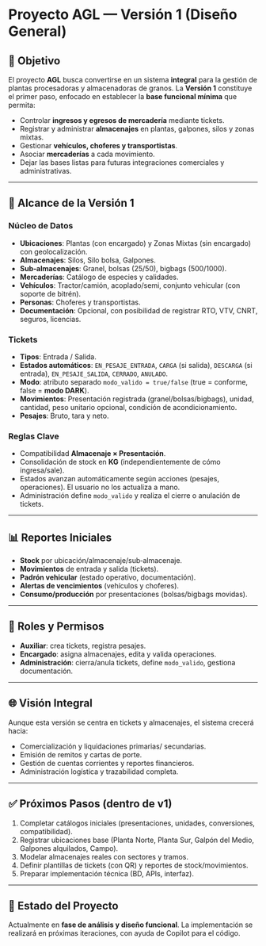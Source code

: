 # Proyecto AGL — Versión 1 (Diseño General)

## 🎯 Objetivo

El proyecto **AGL** busca convertirse en un sistema **integral** para la gestión de plantas procesadoras y almacenadoras de granos.
La **Versión 1** constituye el primer paso, enfocado en establecer la **base funcional mínima** que permita:

* Controlar **ingresos y egresos de mercadería** mediante tickets.
* Registrar y administrar **almacenajes** en plantas, galpones, silos y zonas mixtas.
* Gestionar **vehículos, choferes y transportistas**.
* Asociar **mercaderías** a cada movimiento.
* Dejar las bases listas para futuras integraciones comerciales y administrativas.

---

## 🚀 Alcance de la Versión 1

### Núcleo de Datos

* **Ubicaciones**: Plantas (con encargado) y Zonas Mixtas (sin encargado) con geolocalización.
* **Almacenajes**: Silos, Silo bolsa, Galpones.
* **Sub‑almacenajes**: Granel, bolsas (25/50), bigbags (500/1000).
* **Mercaderías**: Catálogo de especies y calidades.
* **Vehículos**: Tractor/camión, acoplado/semi, conjunto vehicular (con soporte de bitrén).
* **Personas**: Choferes y transportistas.
* **Documentación**: Opcional, con posibilidad de registrar RTO, VTV, CNRT, seguros, licencias.

### Tickets

* **Tipos**: Entrada / Salida.
* **Estados automáticos**: `EN_PESAJE_ENTRADA`, `CARGA` (si salida), `DESCARGA` (si entrada), `EN_PESAJE_SALIDA`, `CERRADO`, `ANULADO`.
* **Modo**: atributo separado `modo_valido = true/false` (true = conforme, false = **modo DARK**).
* **Movimientos**: Presentación registrada (granel/bolsas/bigbags), unidad, cantidad, peso unitario opcional, condición de acondicionamiento.
* **Pesajes**: Bruto, tara y neto.

### Reglas Clave

* Compatibilidad **Almacenaje × Presentación**.
* Consolidación de stock en **KG** (independientemente de cómo ingresa/sale).
* Estados avanzan automáticamente según acciones (pesajes, operaciones). El usuario no los actualiza a mano.
* Administración define `modo_valido` y realiza el cierre o anulación de tickets.

---

## 📊 Reportes Iniciales

* **Stock** por ubicación/almacenaje/sub‑almacenaje.
* **Movimientos** de entrada y salida (tickets).
* **Padrón vehicular** (estado operativo, documentación).
* **Alertas de vencimientos** (vehículos y choferes).
* **Consumo/producción** por presentaciones (bolsas/bigbags movidas).

---

## 👥 Roles y Permisos

* **Auxiliar**: crea tickets, registra pesajes.
* **Encargado**: asigna almacenajes, edita y valida operaciones.
* **Administración**: cierra/anula tickets, define `modo_valido`, gestiona documentación.

---

## 🌐 Visión Integral

Aunque esta versión se centra en tickets y almacenajes, el sistema crecerá hacia:

* Comercialización y liquidaciones primarias/ secundarias.
* Emisión de remitos y cartas de porte.
* Gestión de cuentas corrientes y reportes financieros.
* Administración logística y trazabilidad completa.

---

## ✅ Próximos Pasos (dentro de v1)

1. Completar catálogos iniciales (presentaciones, unidades, conversiones, compatibilidad).
2. Registrar ubicaciones base (Planta Norte, Planta Sur, Galpón del Medio, Galpones alquilados, Campo).
3. Modelar almacenajes reales con sectores y tramos.
4. Definir plantillas de tickets (con QR) y reportes de stock/movimientos.
5. Preparar implementación técnica (BD, APIs, interfaz).

---

## 📖 Estado del Proyecto

Actualmente en **fase de análisis y diseño funcional**.
La implementación se realizará en próximas iteraciones, con ayuda de Copilot para el código.
